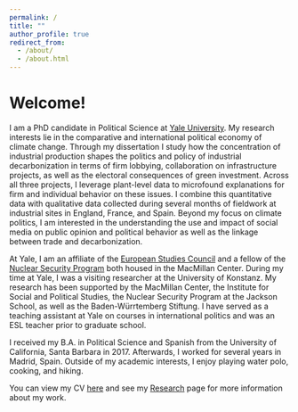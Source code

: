 ```yaml
---
permalink: /
title: ""
author_profile: true
redirect_from: 
  - /about/
  - /about.html
---
```

# Welcome!

I am a PhD candidate in Political Science at [Yale University](https://politicalscience.yale.edu/). My research interests lie in the comparative and international political economy of climate change. Through my dissertation I study how the concentration of industrial production shapes the politics and policy of industrial decarbonization in terms of firm lobbying, collaboration on infrastructure projects, as well as the electoral consequences of green investment. Across all three projects, I leverage plant-level data to microfound explanations for firm and individual behavior on these issues. I combine this quantitative data with qualitative data collected during several months of fieldwork at industrial sites in England, France, and Spain. Beyond my focus on climate politics, I am interested in the understanding the use and impact of social media on public opinion and political behavior as well as the linkage between trade and decarbonization. 

At Yale, I am an affiliate of the [European Studies Council](https://macmillan.yale.edu/europe) and a fellow of the [Nuclear Security Program](https://macmillan.yale.edu/nuclear-security/) both housed in the MacMillan Center. During my time at Yale, I was a visiting researcher at the University of Konstanz. My research has been supported by the MacMillan Center, the Institute for Social and Political Studies, the Nuclear Security Program at the Jackson School, as well as the Baden-Würrtemberg Stiftung. I have served as a teaching assistant at Yale on courses in international politics and was an ESL teacher prior to graduate school. 

I received my B.A. in Political Science and Spanish from the University of California, Santa Barbara in 2017. Afterwards, I worked for several years in Madrid, Spain. Outside of my academic interests, I enjoy playing water polo, cooking, and hiking.

You can view my CV [here](/files/pike_cv_7.25.pdf) and see my [Research](/publications/) page for more information about my work. 
